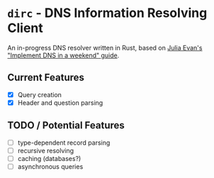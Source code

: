 # `dirc` - DNS Information Resolving Client

An in-progress DNS resolver written in Rust, based on [Julia Evan's "Implement DNS in a weekend" guide](https://implement-dns.wizardzines.com/index.html).

## Current Features

- [x] Query creation
- [x] Header and question parsing

## TODO / Potential Features

- [ ] type-dependent record parsing
- [ ] recursive resolving
- [ ] caching (databases?)
- [ ] asynchronous queries
